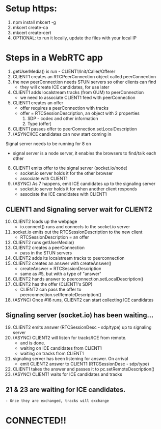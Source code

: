 # Setup https:
1. npm install mkcert -g
2. mkcert create-ca
3. mkcert create-cert
4. OPTIONAL: to run it locally, update the files with your local IP

# Steps in a WebRTC app
1. getUserMedia() is run - CLIENT1/Init/Caller/Offerer
2. CLIENT1 creates an RTCPeerConnection object called peerConnection
3. the new peerConnection needs STUN servers so other clients can find
    - they will create ICE candidates, for use later
4. CLIENT1 adds localstream tracks (from GUM) to peerConnection
    - we need to associate CLIENT1 feed with peerConnection
5. CLIENT1 creates an offer
    - offer requires a peerConnection with tracks
    - offer = RTCSessionDescription, an object with 2 properties
        1. SDP - codec and other information
        2. Type (offer)
6. CLIENT1 passes offer to peerConnection.setLocalDescription
7. (ASYNC)ICE candidates can now start coming in

Signal server needs to be running for 8 on
- signal server is a node server, it enables the browsers to find/talk each other

8. CLIENT1 emits offer to the signal server (socket.io/node)
    - socket.io server holds it for the other browser
    - associate with CLIENT1
9. (ASYNC) As 7 happens, emit ICE candidates up to the signaling server
    - socket.io server holds it for when another client responds
    - associate the ICE candidates with CLIENT1

## CLIENT1 and Signaling server wait for CLIENT2

10. CLIENT2 loads up the webpage 
    - io.connect() runs and connects to the socket.io server
11. socket.io emits out the RTCSessionDescription to the new client
    - RTCSessionDescription = an offer
12. CLIENT2 runs getUserMedia()
13. CLIENT2 creates a peerConnection
    - pass in the STUN servers 
14. CLIENT2 adds its localstream tracks to peerconnection
15. CLIENT2 creates an answer with createAnswer()
    - createAnswer = RTCSessionDescription 
    - same as #5, but with a type of "answer"
16. CLIENT2 hands answer to peerconnection.setLocalDescription()
17. CLIENT2 has the offer (CLIENT1's SDP)
    - CLIENT2 can pass the offer to peerconnection.setRemoteDescription()
18. (ASYNC) Once #16 runs, CLIENT2 can start collecting ICE candidates 

## Signaling server (socket.io) has been waiting...

19. CLIENT2 emits answer (RTCSessionDesc - sdp/type) up to signaling server
20. (ASYNC) CLIENT2 will listen for tracks/ICE from remote. 
    - and is done. 
    - waiting on ICE candidates from CLIENT1
    - waiting on tracks from CLIENT1
21. signaling server has been listening for answer. On arrival
    - emit CLIENT2 answer to CLIENT1 (RTCSessionDesc - sdp/type)
22. CLIENT1 takes the answer and passes it to pc.setRemoteDescription()
23. (ASYNC) CLIENT1 waits for ICE candidates and tracks

## 21 & 23 are waiting for ICE candidates. 
    - Once they are exchanged, tracks will exchange
# CONNECTED!!
